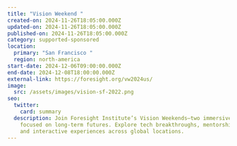 ```yaml
---
title: "Vision Weekend "
created-on: 2024-11-26T18:05:00.000Z
updated-on: 2024-11-26T18:05:00.000Z
published-on: 2024-11-26T18:05:00.000Z
category: supported-sponsored
location:
  primary: "San Francisco "
  region: north-america
start-date: 2024-12-06T09:00:00.000Z
end-date: 2024-12-08T18:00:00.000Z
external-link: https://foresight.org/vw2024us/
image:
  src: /assets/images/vision-sf-2022.png
seo:
  twitter:
    card: summary
  description: Join Foresight Institute’s Vision Weekends—two immersive festivals
    focused on long-term futures. Explore tech breakthroughs, mentorship, demos,
    and interactive experiences across global locations.
---
```

